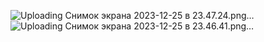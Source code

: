 ![Uploading Снимок экрана 2023-12-25 в 23.47.24.png…]()
![Uploading Снимок экрана 2023-12-25 в 23.46.41.png…]()
